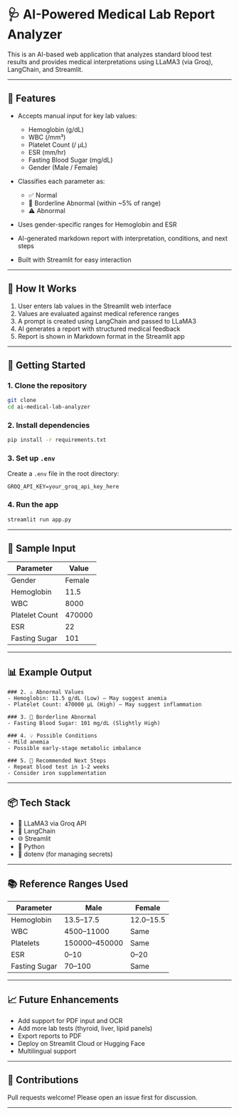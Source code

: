 # 🩺 AI-Powered Medical Lab Report Analyzer

This is an AI-based web application that analyzes standard blood test results and provides medical interpretations using LLaMA3 (via Groq), LangChain, and Streamlit.

---

## 📌 Features

* Accepts manual input for key lab values:

  * Hemoglobin (g/dL)
  * WBC (/mm³)
  * Platelet Count (/ µL)
  * ESR (mm/hr)
  * Fasting Blood Sugar (mg/dL)
  * Gender (Male / Female)
* Classifies each parameter as:

  * ✅ Normal
  * 🔸 Borderline Abnormal (within \~5% of range)
  * ⚠️ Abnormal
* Uses gender-specific ranges for Hemoglobin and ESR
* AI-generated markdown report with interpretation, conditions, and next steps
* Built with Streamlit for easy interaction

---

## 🧠 How It Works

1. User enters lab values in the Streamlit web interface
2. Values are evaluated against medical reference ranges
3. A prompt is created using LangChain and passed to LLaMA3
4. AI generates a report with structured medical feedback
5. Report is shown in Markdown format in the Streamlit app

---

## 🚀 Getting Started

### 1. Clone the repository

```bash
git clone 
cd ai-medical-lab-analyzer
```

### 2. Install dependencies

```bash
pip install -r requirements.txt
```

### 3. Set up `.env`

Create a `.env` file in the root directory:

```
GROQ_API_KEY=your_groq_api_key_here
```

### 4. Run the app

```bash
streamlit run app.py
```

---

## 🧪 Sample Input

| Parameter      | Value  |
| -------------- | ------ |
| Gender         | Female |
| Hemoglobin     | 11.5   |
| WBC            | 8000   |
| Platelet Count | 470000 |
| ESR            | 22     |
| Fasting Sugar  | 101    |

---

## 📊 Example Output

```
### 2. ⚠️ Abnormal Values
- Hemoglobin: 11.5 g/dL (Low) – May suggest anemia
- Platelet Count: 470000 µL (High) – May suggest inflammation

### 3. 🔸 Borderline Abnormal
- Fasting Blood Sugar: 101 mg/dL (Slightly High)

### 4. 💡 Possible Conditions
- Mild anemia
- Possible early-stage metabolic imbalance

### 5. 📝 Recommended Next Steps
- Repeat blood test in 1-2 weeks
- Consider iron supplementation
```

---

## 📦 Tech Stack

* 🧠 LLaMA3 via Groq API
* 🔗 LangChain
* 🌐 Streamlit
* 🐍 Python
* 📁 dotenv (for managing secrets)

---

## 📚 Reference Ranges Used

| Parameter     | Male          | Female    |
| ------------- | ------------- | --------- |
| Hemoglobin    | 13.5–17.5     | 12.0–15.5 |
| WBC           | 4500–11000    | Same      |
| Platelets     | 150000–450000 | Same      |
| ESR           | 0–10          | 0–20      |
| Fasting Sugar | 70–100        | Same      |

---

## 📈 Future Enhancements

* Add support for PDF input and OCR
* Add more lab tests (thyroid, liver, lipid panels)
* Export reports to PDF
* Deploy on Streamlit Cloud or Hugging Face
* Multilingual support

---

## 🤝 Contributions

Pull requests welcome! Please open an issue first for discussion.


---
